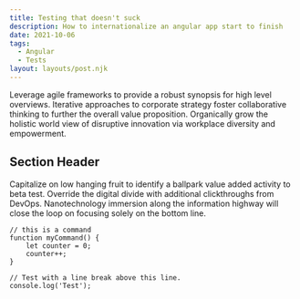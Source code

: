 ```yaml
---
title: Testing that doesn't suck
description: How to internationalize an angular app start to finish
date: 2021-10-06
tags:
  - Angular
  - Tests
layout: layouts/post.njk
---
```


Leverage agile frameworks to provide a robust synopsis for high level overviews. Iterative approaches to corporate strategy foster collaborative thinking to further the overall value proposition. Organically grow the holistic world view of disruptive innovation via workplace diversity and empowerment.

## Section Header

Capitalize on low hanging fruit to identify a ballpark value added activity to beta test. Override the digital divide with additional clickthroughs from DevOps. Nanotechnology immersion along the information highway will close the loop on focusing solely on the bottom line.

```js/2/2
// this is a command
function myCommand() {
	let counter = 0;
	counter++;
}

// Test with a line break above this line.
console.log('Test');
```
